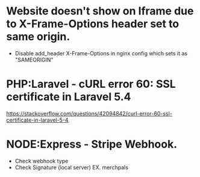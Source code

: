 # Website doesn't show on Iframe due to X-Frame-Options header set to same origin.

- Disable add_header X-Frame-Options in nginx config which sets it as "SAMEORIGIN"

# PHP:Laravel - cURL error 60: SSL certificate in Laravel 5.4

https://stackoverflow.com/questions/42094842/curl-error-60-ssl-certificate-in-laravel-5-4

# NODE:Express - Stripe Webhook.

- Check webhook type
- Check Signature (local server) EX. merchpals
